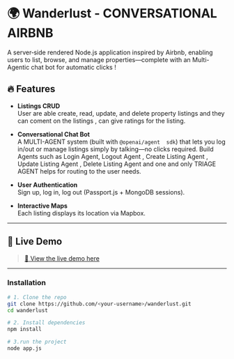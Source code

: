# 🌍 Wanderlust - CONVERSATIONAL AIRBNB

A server‑side rendered Node.js application inspired by Airbnb, enabling users to list, browse, and manage properties—complete with an Multi-Agentic chat bot for automatic clicks !


## 🔥 Features

- **Listings CRUD**  
  User are able create, read, update, and delete property listings and they can coment on the listings , can give ratings for the listing.

- **Conversational Chat Bot**  
  A MULTI-AGENT system (built with `@openai/agent  sdk`) that lets you log in/out or manage listings simply by talking—no clicks required.
  Build Agents such as Login Agent, Logout Agent , Create Listing Agent , Update Listing Agent , Delete Listing Agent and one and only TRIAGE AGENT helps for routing 
  to the user needs.

- **User Authentication**  
  Sign up, log in, log out (Passport.js + MongoDB sessions).

- **Interactive Maps**  
  Each listing displays its location via Mapbox.

---

## 🚀 Live Demo

> [🔗 View the live demo here](<LIVE_DEMO_URL>)

---


### Installation

```bash
# 1. Clone the repo
git clone https://github.com/<your‑username>/wanderlust.git
cd wanderlust

# 2. Install dependencies
npm install

# 3.run the project 
node app.js
